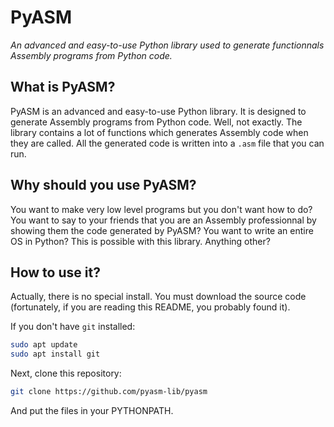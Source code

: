 # PyASM
*An advanced and easy-to-use Python library used to generate functionnals Assembly programs from Python code.*

## What is PyASM?
PyASM is an advanced and easy-to-use Python library. It is designed to generate Assembly programs from Python code.
Well, not exactly.
The library contains a lot of functions which generates Assembly code when they are called. All the generated code
is written into a `.asm` file that you can run.

## Why should you use PyASM?
You want to make very low level programs but you don't want how to do? You want to say to your friends that you are
an Assembly professionnal by showing them the code generated by PyASM? You want to write an entire OS in Python?
This is possible with this library.
Anything other?

## How to use it?
Actually, there is no special install. You must download the source code (fortunately, if you are reading this
README, you probably found it).

If you don't have `git` installed:
```bash
sudo apt update
sudo apt install git
```

Next, clone this repository:
```bash
git clone https://github.com/pyasm-lib/pyasm
```

And put the files in your PYTHONPATH.
